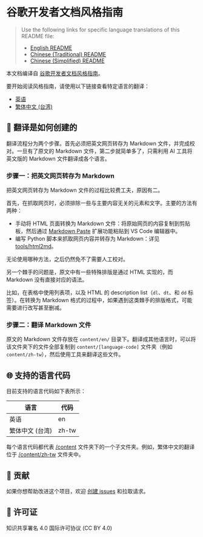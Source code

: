 # 谷歌开发者文档风格指南

> Use the following links for specific language translations of this README file:
>
> - [English README](README.md)
> - [Chinese (Traditional) README](README.zh-tw.md)
> - [Chinese (Simplified) README](README.zh-cn.md)

本文档编译自 [谷歌开发者文档风格指南](https://developers.google.com/style)。

要开始阅读风格指南，请使用以下链接查看特定语言的翻译：

- [英语](content/en/index.md)
- [繁体中文 (台湾)](content/zh-tw/index.md)

## 🤖 翻译是如何创建的

翻译流程分为两个步骤。首先必须把英文网页转存为 Markdown 文件，并完成校对。一旦有了原文的 Markdown 文件，第二步就简单多了，只需利用 AI 工具将英文版的 Markdown 文件翻译成各个语言。

### 步骤一：把英文网页转存为 Markdown

把英文网页转存为 Markdown 文件的过程比较费工夫，原因有二。

首先，在抓取网页时，必须排除一些与主要内容无关的元素和文字。主要的方法有两种：

- 手动将 HTML 页面转换为 Markdown 文件：将原始网页的内容复制到剪贴板，然后通过 [Markdown Paste](https://github.com/telesoho/vscode-markdown-paste-image) 扩展功能粘贴到 VS Code 编辑器中。
- 编写 Python 脚本来抓取网页内容并转存为 Markdown：详见 [tools/html2md](tools/html2md)。

无论使用哪种方法，之后仍然免不了需要人工校对。

另一个棘手的问题是，原文中有一些特殊排版是通过 HTML 实现的，而 Markdown 没有直接对应的语法。

比如，在表格中使用列表项，以及 HTML 的 description list（`dl`、`dt`、和 `dd` 标签）。在转换为 Markdown 格式的过程中，如果遇到这类棘手的排版格式，可能需要进行改写甚至删减。

### 步骤二：翻译 Markdown 文件

原文的 Markdown 文件存放在 `content/en/` 目录下。翻译成其他语言时，可以将该文件夹下的文件全部复制到 `content/[language-code]` 文件夹（例如 `content/zh-tw`），然后使用工具来翻译这些文件。

## 🌐 支持的语言代码

目前支持的语言代码如下表所示：

| 语言 | 代码 |
| ---------|------|
| 英语 | en |
| 繁体中文 (台湾) | zh-tw |

每个语言代码都代表 [/content](content) 文件夹下的一个子文件夹。例如，繁体中文的翻译位于 [/content/zh-tw](content/zh-tw/) 文件夹中。

## 🙌 贡献

如果你想帮助改进这个项目，欢迎 [创建 issues](https://github.com/tech-writing-lab/style-guide/issues) 和拉取请求。

## 📜 许可证

知识共享署名 4.0 国际许可协议 (CC BY 4.0)
